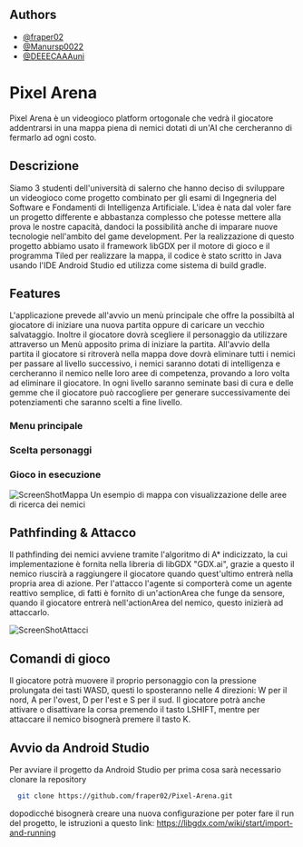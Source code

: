 ## Authors
- [@fraper02](https://www.github.com/fraper02)
- [@Manursp0022](https://www.github.com/Manursp0022)
- [@DEEECAAAuni](https://www.github.com/DEEECAAAuni)

# Pixel Arena

Pixel Arena è un videogioco platform ortogonale che vedrà il giocatore addentrarsi in una mappa 
piena di nemici dotati di un'AI che cercheranno di fermarlo ad ogni costo.

## Descrizione

Siamo 3 studenti dell'università di salerno che hanno deciso di sviluppare un videogioco come progetto combinato per gli esami di Ingegneria del Software e Fondamenti di Intelligenza Artificiale.
L'idea è nata dal voler fare un progetto differente e abbastanza complesso che potesse mettere alla prova le nostre capacità, dandoci la possibilità anche di imparare nuove tecnologie nell'ambito del game development.
Per la realizzazione di questo progetto abbiamo usato il framework libGDX per il motore di gioco e il programma Tiled per realizzare la mappa, 
il codice è stato scritto in Java usando l'IDE Android Studio ed utilizza come sistema di build gradle.

## Features

L'applicazione prevede all'avvio un menù principale che offre la possibiltà al giocatore di iniziare una nuova partita oppure di caricare un vecchio salvataggio.
Inoltre il giocatore dovrà scegliere il personaggio da utilizzare attraverso un Menù apposito prima di iniziare la partita.
All'avvio della partita il giocatore si ritroverà nella mappa dove dovrà eliminare tutti i nemici per passare al livello successivo,
i nemici saranno dotati di intelligenza e cercheranno il nemico nelle loro aree di competenza, provando a loro volta ad eliminare il giocatore.
In ogni livello saranno seminate basi di cura e delle gemme che il giocatore può raccogliere per generare successivamente dei potenziamenti che saranno scelti a fine livello.

### Menu principale

### Scelta personaggi

### Gioco in esecuzione
![ScreenShotMappa](https://github.com/fraper02/Pixel-Arena/assets/114185914/0ddd0e95-1844-4625-b91a-1fdd84aa182d)
Un esempio di mappa con visualizzazione delle aree di ricerca dei nemici

## Pathfinding & Attacco

Il pathfinding dei nemici avviene tramite l'algoritmo di A* indicizzato, la cui implementazione è fornita nella libreria di libGDX "GDX.ai",
grazie a questo il nemico riuscirà a raggiungere il giocatore quando quest'ultimo entrerà nella propria area di azione.
Per l'attacco l'agente si comporterà come un agente reattivo semplice, di fatti è fornito di un'actionArea che funge da sensore, quando il giocatore entrerà nell'actionArea del nemico, questo inizierà ad attaccarlo.

![ScreenShotAttacci](https://github.com/fraper02/Pixel-Arena/assets/114185914/3693a25a-f216-4747-bfab-ff3156354242)

## Comandi di gioco

Il giocatore potrà muovere il proprio personaggio con la pressione prolungata  dei tasti WASD, questi lo sposteranno nelle 4 direzioni: W per il nord, A per l'ovest, D per l'est e S per il sud.
Il giocatore potrà anche attivare o disattivare la corsa premendo il tasto LSHIFT, mentre per attaccare il nemico bisognerà premere il tasto K.

## Avvio da Android Studio

Per avviare il progetto da Android Studio per prima cosa sarà necessario clonare la repository
```bash
  git clone https://github.com/fraper02/Pixel-Arena.git
```
dopodicché bisognerà creare una nuova configurazione per poter fare il run del progetto, le istruzioni a questo link: https://libgdx.com/wiki/start/import-and-running
